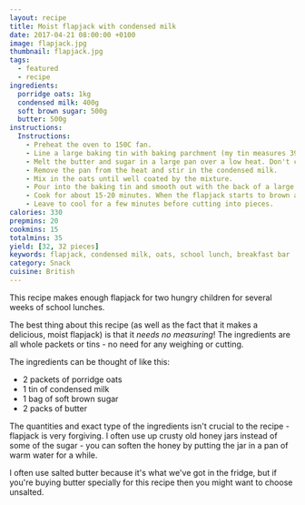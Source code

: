 ```yaml
---
layout: recipe
title: Moist flapjack with condensed milk
date: 2017-04-21 08:00:00 +0100
image: flapjack.jpg
thumbnail: flapjack.jpg
tags:
  - featured
  - recipe
ingredients:
  porridge oats: 1kg
  condensed milk: 400g
  soft brown sugar: 500g
  butter: 500g
instructions:
  Instructions:
    - Preheat the oven to 150C fan.
    - Line a large baking tin with baking parchment (my tin measures 39cm x 26cm).
    - Melt the butter and sugar in a large pan over a low heat. Don't cook the butter, just warm it enough to melt it.
    - Remove the pan from the heat and stir in the condensed milk.
    - Mix in the oats until well coated by the mixture.
    - Pour into the baking tin and smooth out with the back of a large spoon.
    - Cook for about 15-20 minutes. When the flapjack starts to brown around the edges of the tin, take it out of the oven - it should still be relatively pale in the middle.
    - Leave to cool for a few minutes before cutting into pieces.
calories: 330
prepmins: 20
cookmins: 15
totalmins: 35
yield: [32, 32 pieces]
keywords: flapjack, condensed milk, oats, school lunch, breakfast bar
category: Snack
cuisine: British
---
```

This recipe makes enough flapjack for two hungry children for several weeks of school lunches.

The best thing about this recipe (as well as the fact that it makes a delicious, moist flapjack) is that it _needs no measuring_! The ingredients are all whole packets or tins - no need for any weighing or cutting.

The ingredients can be thought of like this:

* 2 packets of porridge oats
* 1 tin of condensed milk
* 1 bag of soft brown sugar
* 2 packs of butter

The quantities and exact type of the ingredients isn't crucial to the recipe - flapjack is very forgiving. I often use up crusty old honey jars instead of some of the sugar - you can soften the honey by putting the jar in a pan of warm water for a while.

I often use salted butter because it's what we've got in the fridge, but if you're buying butter specially for this recipe then you might want to choose unsalted.
